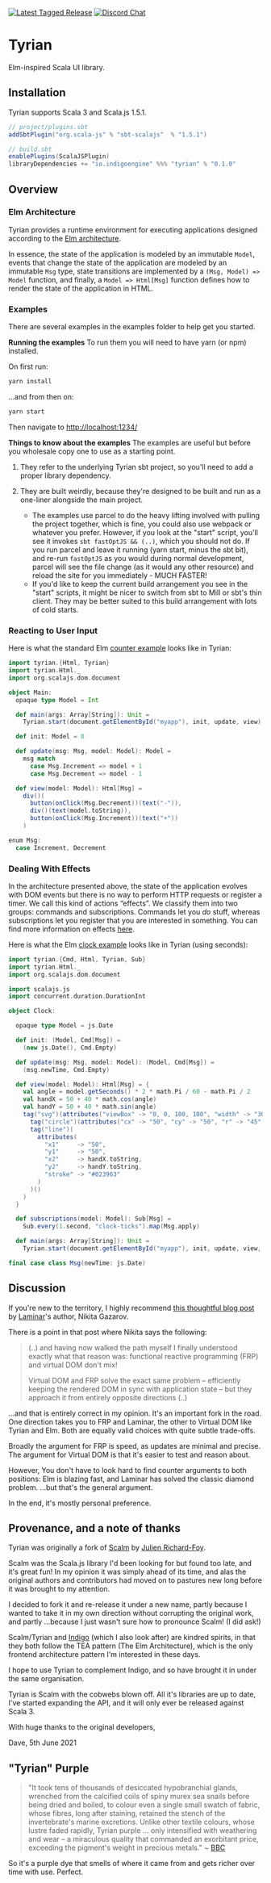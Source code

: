 [![Latest Tagged Release](https://img.shields.io/badge/dynamic/json?color=purple&label=latest%20release&query=%24%5B0%5D.name&url=https%3A%2F%2Fapi.github.com%2Frepos%2FPurpleKingdomGames%2Ftyrian%2Ftags)](https://github.com/PurpleKingdomGames/tyrian/releases)
[![Discord Chat](https://img.shields.io/discord/716435281208672356?color=blue&label=discord)](https://discord.com/channels/716435281208672356)

# Tyrian

Elm-inspired Scala UI library.

## Installation

Tyrian supports Scala 3 and Scala.js 1.5.1.

~~~ scala
// project/plugins.sbt
addSbtPlugin("org.scala-js" % "sbt-scalajs"  % "1.5.1")
~~~

~~~ scala
// build.sbt
enablePlugins(ScalaJSPlugin)
libraryDependencies += "io.indigoengine" %%% "tyrian" % "0.1.0"
~~~

## Overview

### Elm Architecture

Tyrian provides a runtime environment for executing applications designed
according to the [Elm architecture](https://guide.elm-lang.org/architecture/).

In essence, the state of the application is modeled by an immutable `Model`,
events that change the state of the application are modeled by an immutable
`Msg` type, state transitions are implemented by a `(Msg, Model) => Model`
function, and finally, a `Model => Html[Msg]` function defines how to render
the state of the application in HTML.

### Examples

There are several examples in the examples folder to help get you started.

**Running the examples**
To run them you will need to have yarn (or npm) installed.

On first run:

```sh
yarn install
```

...and from then on:

```sh
yarn start
```

Then navigate to [http://localhost:1234/](http://localhost:1234/)

**Things to know about the examples**
The examples are useful but before you wholesale copy one to use as a starting point.

1. They refer to the underlying Tyrian sbt project, so you'll need to add a proper library dependency.

2. They are built weirdly, because they're designed to be built and run as a one-liner alongside the main project.
    - The examples use parcel to do the heavy lifting involved with pulling the project together, which is fine, you could also use webpack or whatever you prefer. However, if you look at the "start" script, you'll see it invokes `sbt fastOptJS && (..)`, which you should not do. If you run parcel and leave it running (yarn start, minus the sbt bit), and re-run `fastOptJS` as you would during normal development, parcel will see the file change (as it would any other resource) and reload the site for you immediately - MUCH FASTER!
    - If you'd like to keep the current build arrangement you see in the "start" scripts, it might be nicer to switch from sbt to Mill or sbt's thin client. They may be better suited to this build arrangement with lots of cold starts.

### Reacting to User Input

Here is what the standard Elm
[counter example](https://elm-lang.org/examples/buttons)
looks like in Tyrian:

~~~ scala
import tyrian.{Html, Tyrian}
import tyrian.Html._
import org.scalajs.dom.document

object Main:
  opaque type Model = Int

  def main(args: Array[String]): Unit =
    Tyrian.start(document.getElementById("myapp"), init, update, view)

  def init: Model = 0

  def update(msg: Msg, model: Model): Model =
    msg match
      case Msg.Increment => model + 1
      case Msg.Decrement => model - 1

  def view(model: Model): Html[Msg] =
    div()(
      button(onClick(Msg.Decrement))(text("-")),
      div()(text(model.toString)),
      button(onClick(Msg.Increment))(text("+"))
    )

enum Msg:
  case Increment, Decrement
~~~

### Dealing With Effects

In the architecture presented above, the state of the application evolves
with DOM events but there is no way to perform HTTP requests or register a
timer. We call this kind of actions “effects”. We classify them into two
groups: commands and subscriptions. Commands let you *do* stuff, whereas
subscriptions let you register that you are interested in something.
You can find more information on effects
[here](https://guide.elm-lang.org/effects/).

Here is what the Elm
[clock example](https://elm-lang.org/examples/clock)
looks like in Tyrian (using seconds):

~~~ scala
import tyrian.{Cmd, Html, Tyrian, Sub}
import tyrian.Html._
import org.scalajs.dom.document

import scalajs.js
import concurrent.duration.DurationInt

object Clock:

  opaque type Model = js.Date

  def init: (Model, Cmd[Msg]) =
    (new js.Date(), Cmd.Empty)

  def update(msg: Msg, model: Model): (Model, Cmd[Msg]) =
    (msg.newTime, Cmd.Empty)

  def view(model: Model): Html[Msg] = {
    val angle = model.getSeconds() * 2 * math.Pi / 60 - math.Pi / 2
    val handX = 50 + 40 * math.cos(angle)
    val handY = 50 + 40 * math.sin(angle)
    tag("svg")(attributes("viewBox" -> "0, 0, 100, 100", "width" -> "300px"))(
      tag("circle")(attributes("cx" -> "50", "cy" -> "50", "r" -> "45", "fill" -> "#0B79CE"))(),
      tag("line")(
        attributes(
          "x1"     -> "50",
          "y1"     -> "50",
          "x2"     -> handX.toString,
          "y2"     -> handY.toString,
          "stroke" -> "#023963"
        )
      )()
    )
  }

  def subscriptions(model: Model): Sub[Msg] =
    Sub.every(1.second, "clock-ticks").map(Msg.apply)

  def main(args: Array[String]): Unit =
    Tyrian.start(document.getElementById("myapp"), init, update, view, subscriptions)

final case class Msg(newTime: js.Date)
~~~

## Discussion

If you're new to the territory, I highly recommend [this thoughtful blog post](https://dev.to/raquo/my-four-year-quest-for-perfect-scala-js-ui-development-b9a) by [Laminar](https://laminar.dev/)'s author, Nikita Gazarov.

There is a point in that post where Nikita says the following:

> (..) and having now walked the path myself I finally understood exactly what that reason was: functional reactive programming (FRP) and virtual DOM don't mix!
> 
> Virtual DOM and FRP solve the exact same problem – efficiently keeping the rendered DOM in sync with application state – but they approach it from entirely opposite directions (..)

...and that is entirely correct in my opinion. It's an important fork in the road. One direction takes you to FRP and Laminar, the other to Virtual DOM like Tyrian and Elm. Both are equally valid choices with quite subtle trade-offs.

Broadly the argument for FRP is speed, as updates are minimal and precise. The argument for Virtual DOM is that it's easier to test and reason about.

However, You don't have to look hard to find counter arguments to both positions: Elm is blazing fast, and Laminar has solved the classic diamond problem. ...but that's the general argument.

In the end, it's mostly personal preference.

## Provenance, and a note of thanks

Tyrian was originally a fork of [Scalm](https://github.com/julienrf/scalm) by [Julien Richard-Foy](https://github.com/julienrf).

Scalm was the Scala.js library I'd been looking for but found too late, and it's great fun! In my opinion it was simply ahead of its time, and alas the original authors and contributors had moved on to pastures new long before it was brought to my attention.

I decided to fork it and re-release it under a new name, partly because I wanted to take it in my own direction without corrupting the original work, and partly ...because I just wasn't sure how to pronounce Scalm! (I did ask!)

Scalm/Tyrian and [Indigo](https://github.com/PurpleKingdomGames/indigo) (which I also look after) are kindred spirits, in that they both follow the TEA pattern (The Elm Architecture), which is the only frontend architecture pattern I'm interested in these days.

I hope to use Tyrian to complement Indigo, and so have brought it in under the same organisation.

Tyrian is Scalm with the cobwebs blown off. All it's libraries are up to date, I've started expanding the API, and it will only ever be released against Scala 3.

With huge thanks to the original developers,

Dave, 5th June 2021

## "Tyrian" Purple

> "It took tens of thousands of desiccated hypobranchial glands, wrenched from the calcified coils of spiny murex sea snails before being dried and boiled, to colour even a single small swatch of fabric, whose fibres, long after staining, retained the stench of the invertebrate's marine excretions. Unlike other textile colours, whose lustre faded rapidly, Tyrian purple ... only intensified with weathering and wear – a miraculous quality that commanded an exorbitant price, exceeding the pigment's weight in precious metals." ~ [BBC](https://www.bbc.com/culture/article/20180801-tyrian-purple-the-regal-colour-taken-from-mollusc-mucus)

So it's a purple dye that smells of where it came from and gets richer over time with use. Perfect.
